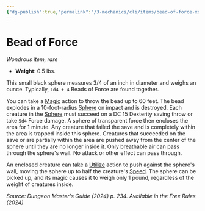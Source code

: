 ```yaml
---
{"dg-publish":true,"permalink":"/3-mechanics/cli/items/bead-of-force-xdmg/","tags":["ttrpg-cli/compendium/src/5e/xdmg","ttrpg-cli/item/rarity/rare"],"noteIcon":""}
---
```


# Bead of Force
*Wondrous item, rare*  


- **Weight**: 0.5 lbs.

This small black sphere measures 3/4 of an inch in diameter and weighs an ounce. Typically, `1d4 + 4` Beads of Force are found together.

You can take a [Magic](3-Mechanics/CLI/rules/actions.md#Magic) action to throw the bead up to 60 feet. The bead explodes in a 10-foot-radius [Sphere](3-Mechanics/CLI/rules/variant-rules/sphere-area-of-effect-xphb.md) on impact and is destroyed. Each creature in the [Sphere](3-Mechanics/CLI/rules/variant-rules/sphere-area-of-effect-xphb.md) must succeed on a DC 15 Dexterity saving throw or take `5d4` Force damage. A sphere of transparent force then encloses the area for 1 minute. Any creature that failed the save and is completely within the area is trapped inside this sphere. Creatures that succeeded on the save or are partially within the area are pushed away from the center of the sphere until they are no longer inside it. Only breathable air can pass through the sphere's wall. No attack or other effect can pass through.

An enclosed creature can take a [Utilize](3-Mechanics/CLI/rules/actions.md#Utilize) action to push against the sphere's wall, moving the sphere up to half the creature's [Speed](3-Mechanics/CLI/rules/variant-rules/speed-xphb.md). The sphere can be picked up, and its magic causes it to weigh only 1 pound, regardless of the weight of creatures inside.

*Source: Dungeon Master's Guide (2024) p. 234. Available in the Free Rules (2024)*
